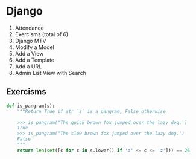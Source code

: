 # Django

1. Attendance
2. Exercisms (total of 6)
3. Django MTV
4. Modify a Model
5. Add a View
6. Add a Template
7. Add a URL
8. Admin List View with Search

## Exercisms

```python
def is_pangram(s):
    """Return True if str `s` is a pangram, False otherwise

    >>> is_pangram("The quick brown fox jumped over the lazy dog.')
    True
    >>> is_pangram("The slow brown fox jumped over the lazy dog.')
    False
    """
    return len(set([c for c in s.lower() if 'a' <= c <= 'z'])) == 26
```